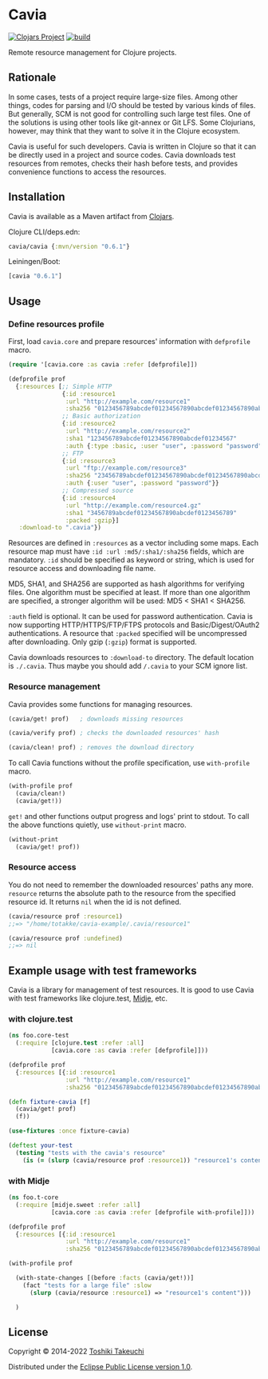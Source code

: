 # Cavia

[![Clojars Project](https://img.shields.io/clojars/v/cavia.svg)](https://clojars.org/cavia)
[![build](https://github.com/totakke/cavia/actions/workflows/build.yml/badge.svg)](https://github.com/totakke/cavia/actions/workflows/build.yml)

Remote resource management for Clojure projects.

## Rationale

In some cases, tests of a project require large-size files. Among other things,
codes for parsing and I/O should be tested by various kinds of files. But
generally, SCM is not good for controlling such large test files. One of the
solutions is using other tools like git-annex or Git LFS. Some Clojurians,
however, may think that they want to solve it in the Clojure ecosystem.

Cavia is useful for such developers. Cavia is written in Clojure so that it can
be directly used in a project and source codes. Cavia downloads test resources
from remotes, checks their hash before tests, and provides convenience
functions to access the resources.

## Installation

Cavia is available as a Maven artifact from [Clojars](http://clojars.org/cavia).

Clojure CLI/deps.edn:

```clojure
cavia/cavia {:mvn/version "0.6.1"}
```

Leiningen/Boot:

```clojure
[cavia "0.6.1"]
```

## Usage

### Define resources profile

First, load `cavia.core` and prepare resources' information with `defprofile`
macro.

```clojure
(require '[cavia.core :as cavia :refer [defprofile]])

(defprofile prof
  {:resources [;; Simple HTTP
               {:id :resource1
                :url "http://example.com/resource1"
                :sha256 "0123456789abcdef01234567890abcdef01234567890abcdef01234567890abc"}
               ;; Basic authorization
               {:id :resource2
                :url "http://example.com/resource2"
                :sha1 "123456789abcdef01234567890abcdef01234567"
                :auth {:type :basic, :user "user", :password "password"}}
               ;; FTP
               {:id :resource3
                :url "ftp://example.com/resource3"
                :sha256 "23456789abcdef01234567890abcdef01234567890abcdef01234567890abcde"
                :auth {:user "user", :password "password"}}
               ;; Compressed source
               {:id :resource4
                :url "http://example.com/resource4.gz"
                :sha1 "3456789abcdef01234567890abcdef0123456789"
                :packed :gzip}]
   :download-to ".cavia"})
```

Resources are defined in `:resources` as a vector including some maps. Each
resource map must have `:id :url :md5/:sha1/:sha256` fields, which are
mandatory. `:id` should be specified as keyword or string, which is used for
resource access and downloading file name.

MD5, SHA1, and SHA256 are supported as hash algorithms for verifying files. One
algorithm must be specified at least. If more than one algorithm are specified,
a stronger algorithm will be used: MD5 < SHA1 < SHA256.

`:auth` field is optional. It can be used for password authentication.
Cavia is now supporting HTTP/HTTPS/FTP/FTPS protocols and Basic/Digest/OAuth2
authentications. A resource that `:packed` specified will be uncompressed after
downloading. Only gzip (`:gzip`) format is supported.

Cavia downloads resources to `:download-to` directory. The default location is
`./.cavia`. Thus maybe you should add `/.cavia` to your SCM ignore list.

### Resource management

Cavia provides some functions for managing resources.

```clojure
(cavia/get! prof)   ; downloads missing resources

(cavia/verify prof) ; checks the downloaded resources' hash

(cavia/clean! prof) ; removes the download directory
```

To call Cavia functions without the profile specification, use `with-profile`
macro.

```clojure
(with-profile prof
  (cavia/clean!)
  (cavia/get!))
```

`get!` and other functions output progress and logs' print to stdout. To call
the above functions quietly, use `without-print` macro.

```clojure
(without-print
  (cavia/get! prof))
```

### Resource access

You do not need to remember the downloaded resources' paths any more. `resource`
returns the absolute path to the resource from the specified resource id. It
returns `nil` when the id is not defined.

```clojure
(cavia/resource prof :resource1)
;;=> "/home/totakke/cavia-example/.cavia/resource1"

(cavia/resource prof :undefined)
;;=> nil
```

## Example usage with test frameworks

Cavia is a library for management of test resources. It is good to use Cavia
with test frameworks like clojure.test,
[Midje](https://github.com/marick/Midje), etc.

### with clojure.test

```clojure
(ns foo.core-test
  (:require [clojure.test :refer :all]
            [cavia.core :as cavia :refer [defprofile]]))

(defprofile prof
  {:resources [{:id :resource1
                :url "http://example.com/resource1"
                :sha256 "0123456789abcdef01234567890abcdef01234567890abcdef01234567890abc"}]})

(defn fixture-cavia [f]
  (cavia/get! prof)
  (f))

(use-fixtures :once fixture-cavia)

(deftest your-test
  (testing "tests with the cavia's resource"
    (is (= (slurp (cavia/resource prof :resource1)) "resource1's content")))
```

### with Midje

```clojure
(ns foo.t-core
  (:require [midje.sweet :refer :all]
            [cavia.core :as cavia :refer [defprofile with-profile]]))

(defprofile prof
  {:resources [{:id :resource1
                :url "http://example.com/resource1"
                :sha256 "0123456789abcdef01234567890abcdef01234567890abcdef01234567890abc"}]})

(with-profile prof

  (with-state-changes [(before :facts (cavia/get!))]
    (fact "tests for a large file" :slow
      (slurp (cavia/resource :resource1) => "resource1's content")))

  )
```

## License

Copyright © 2014-2022 [Toshiki Takeuchi](https://totakke.net/)

Distributed under the [Eclipse Public License version 1.0](LICENSE).
